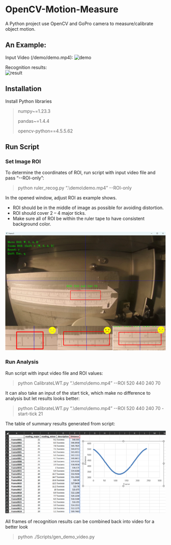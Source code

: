# OpenCV-Motion-Measure
A Python project use OpenCV and GoPro camera to measure/calibrate object motion.  

## An Example:

Input Video (/demo/demo.mp4):
![demo](https://github.com/EricMa24/OpenCV-Motion-Measure/assets/54548998/520b2378-8663-4aec-be5f-da41ef0ba60b)

Recognition results:  
<img src="/img/result.gif" alt="result" autoplay="true">

## Installation 
Install Python libraries
> numpy~=1.23.3 
> 
> pandas~=1.4.4 
> 
> opencv-python==4.5.5.62 

## Run Script

### Set Image ROI

To determine the coordinates of ROI, run script with input video file and pass “--ROI-only”:
> python ruler_recog.py “.\demo\demo.mp4” --ROI-only

In the opened window, adjust ROI as example shows. 
- ROI should be in the middle of image as possible for avoiding distortion. 
- ROI should cover 2 – 4 major ticks.
- Make sure all of ROI be within the ruler tape to have consistent background color.  

<img src="https://github.com/EricMa24/OpenCV-Motion-Measure/blob/master/img/roi_selector.png" alt="roi_selector" width="700">

### Run Analysis

Run script with input video file and ROI values:
> python CalibrateLWT.py “.\demo\demo.mp4” --ROI  520 440 240 70

It can also take an input of the start tick, 
which make no difference to analysis but let results looks better:
> python CalibrateLWT.py “.\demo\demo.mp4” --ROI  520 440 240 70   -start-tick 21

The table of summary results generated from script:

<img src="https://github.com/EricMa24/OpenCV-Motion-Measure/blob/master/img/motion_results.png" alt="motion_results" width="700">

All frames of recognition results can be combined back into video for a better look

> python ./Scripts/gen_demo_video.py 
